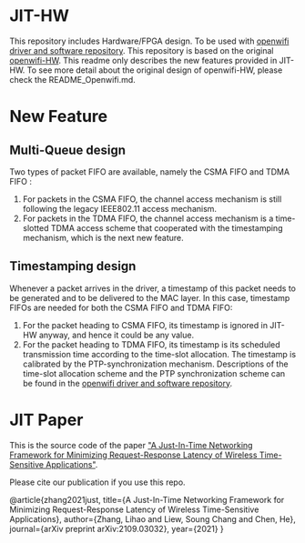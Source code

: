 # JIT-HW
This repository includes Hardware/FPGA design. To be used with [openwifi driver and software repository](https://github.com/Leo-Cheung-CUHK/openwifi-JIT). This repository is based on the original [openwifi-HW](https://github.com/open-sdr/openwifi-hw). This readme only describes the new features provided in JIT-HW. To see more detail about the original design of openwifi-HW, please check the README_Openwifi.md.

# New Feature
## Multi-Queue design
Two types of packet FIFO are available, namely the CSMA FIFO and TDMA FIFO :

1) For packets in the CSMA FIFO, the channel access mechanism is still following the legacy IEEE802.11 access mechanism. 
2) For packets in the TDMA FIFO, the channel access mechanism is a time-slotted TDMA access scheme that cooperated with the timestamping mechanism, which is the next new feature. 

## Timestamping design
Whenever a packet arrives in the driver, a timestamp of this packet needs to be generated and to be delivered to the MAC layer. In this case, timestamp FIFOs are needed for both the CSMA FIFO and TDMA FIFO:

1) For the packet heading to CSMA FIFO, its timestamp is ignored in JIT-HW anyway, and hence it could be any value.
2) For the packet heading to TDMA FIFO, its timestamp is its scheduled transmission time according to the time-slot allocation. The timestamp is calibrated by the PTP-synchronization mechanism. Descriptions of the time-slot allocation scheme and the PTP synchronization scheme can be found in the [openwifi driver and software repository](https://github.com/Leo-Cheung-CUHK/JIT-SW).


# JIT Paper
This is the source code of the paper ["A Just-In-Time Networking Framework for Minimizing Request-Response Latency of Wireless Time-Sensitive Applications"](https://arxiv.org/pdf/2109.03032.pdf).

Please cite our publication if you use this repo.

@article{zhang2021just, title={A Just-In-Time Networking Framework for Minimizing Request-Response Latency of Wireless Time-Sensitive Applications}, author={Zhang, Lihao and Liew, Soung Chang and Chen, He}, journal={arXiv preprint arXiv:2109.03032}, year={2021} }
